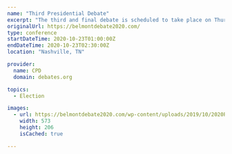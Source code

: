 ```yaml
---
name: "Third Presidential Debate"
excerpt: "The third and final debate is scheduled to take place on Thursday, October 22, at the Curb Event Center at Belmont University in Nashville, Tennessee. Kristen Welker of NBC will moderate the final debate."
originalUrl: https://belmontdebate2020.com/
type: conference
startDateTime: 2020-10-23T01:00:00Z
endDateTime: 2020-10-23T02:30:00Z
location: "Nashville, TN"

provider:
  name: CPD
  domain: debates.org

topics:
  - Election

images:
  - url: https://belmontdebate2020.com/wp-content/uploads/2019/10/2020PresidentialDebateLogo.png
    width: 573
    height: 206
    isCached: true

---
```


